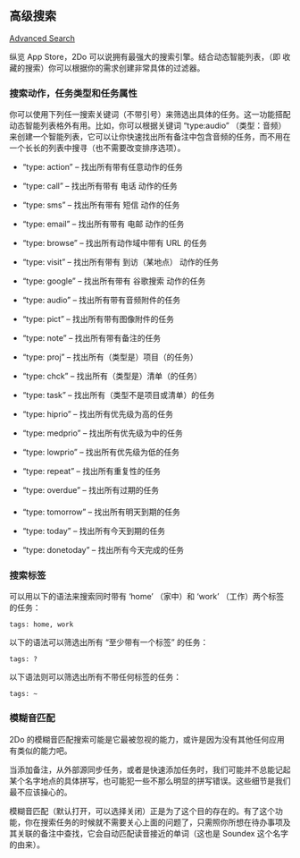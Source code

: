 ## 高级搜索

[Advanced Search](https://www.2doapp.com/advanced-search/)

纵览 App Store，2Do 可以说拥有最强大的搜索引擎。结合动态智能列表，（即 收藏的搜索）你可以根据你的需求创建非常具体的过滤器。

### 搜索动作，任务类型和任务属性

你可以使用下列任一搜索关键词（不带引号）来筛选出具体的任务。这一功能搭配动态智能列表格外有用。比如，你可以根据关键词 “type:audio” （类型：音频）来创建一个智能列表，它可以让你快速找出所有备注中包含音频的任务，而不用在一个长长的列表中搜寻（也不需要改变排序选项）。

- “type: action” – 找出所有带有任意动作的任务
- “type: call” – 找出所有带有 电话 动作的任务
- “type: sms” – 找出所有带有 短信 动作的任务
- “type: email” – 找出所有带有 电邮 动作的任务
- “type: browse” – 找出所有动作域中带有 URL 的任务 
- “type: visit” – 找出所有带有 到访（某地点） 动作的任务
- “type: google” – 找出所有带有 谷歌搜索 动作的任务


- “type: audio” – 找出所有带有音频附件的任务
- “type: pict” – 找出所有带有图像附件的任务
- “type: note” – 找出所有带有备注的任务


- “type: proj” – 找出所有（类型是）项目（的任务）
- “type: chck” – 找出所有（类型是）清单（的任务）
- “type: task” – 找出所有（类型不是项目或清单）的任务


- “type: hiprio” – 找出所有优先级为高的任务
- “type: medprio” – 找出所有优先级为中的任务


- “type: lowprio” – 找出所有优先级为低的任务
- “type: repeat” – 找出所有重复性的任务
- “type: overdue” – 找出所有过期的任务
- “type: tomorrow” – 找出所有明天到期的任务
- “type: today” – 找出所有今天到期的任务
- “type: donetoday” – 找出所有今天完成的任务

### 搜索标签

可以用以下的语法来搜索同时带有 ‘home’ （家中）和 ‘work’ （工作）两个标签的任务：

```
tags: home, work
```

以下的语法可以筛选出所有 “至少带有一个标签” 的任务：

```
tags: ?
```

以下语法则可以筛选出所有不带任何标签的任务：

```
tags: ~
```

### 模糊音匹配

2Do 的模糊音匹配搜索可能是它最被忽视的能力，或许是因为没有其他任何应用有类似的能力吧。

当添加备注，从外部源同步任务，或者是快速添加任务时，我们可能并不总能记起某个名字地点的具体拼写，也可能犯一些不那么明显的拼写错误。这些细节是我们最不应该操心的。

模糊音匹配（默认打开，可以选择关闭）正是为了这个目的存在的。有了这个功能，你在搜索任务的时候就不需要关心上面的问题了，只需照你所想在待办事项及其关联的备注中查找，它会自动匹配读音接近的单词（这也是 Soundex 这个名字的由来）。

